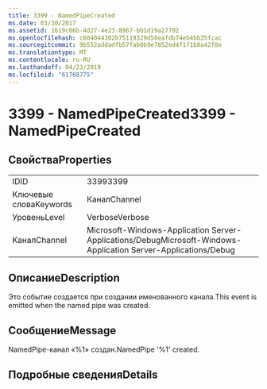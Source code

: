 ```yaml
---
title: 3399 - NamedPipeCreated
ms.date: 03/30/2017
ms.assetid: 1619c06b-4d27-4e23-8967-bb1d19a27792
ms.openlocfilehash: c604044302b75119329d58eafdb74eb4bb35fcac
ms.sourcegitcommit: 9b552addadfb57fab0b9e7852ed4f1f1b8a42f8e
ms.translationtype: MT
ms.contentlocale: ru-RU
ms.lasthandoff: 04/23/2019
ms.locfileid: "61768775"
---
```

# <a name="3399---namedpipecreated"></a><span data-ttu-id="1167e-102">3399 - NamedPipeCreated</span><span class="sxs-lookup"><span data-stu-id="1167e-102">3399 - NamedPipeCreated</span></span>
## <a name="properties"></a><span data-ttu-id="1167e-103">Свойства</span><span class="sxs-lookup"><span data-stu-id="1167e-103">Properties</span></span>  
  
|||  
|-|-|  
|<span data-ttu-id="1167e-104">ID</span><span class="sxs-lookup"><span data-stu-id="1167e-104">ID</span></span>|<span data-ttu-id="1167e-105">3399</span><span class="sxs-lookup"><span data-stu-id="1167e-105">3399</span></span>|  
|<span data-ttu-id="1167e-106">Ключевые слова</span><span class="sxs-lookup"><span data-stu-id="1167e-106">Keywords</span></span>|<span data-ttu-id="1167e-107">Канал</span><span class="sxs-lookup"><span data-stu-id="1167e-107">Channel</span></span>|  
|<span data-ttu-id="1167e-108">Уровень</span><span class="sxs-lookup"><span data-stu-id="1167e-108">Level</span></span>|<span data-ttu-id="1167e-109">Verbose</span><span class="sxs-lookup"><span data-stu-id="1167e-109">Verbose</span></span>|  
|<span data-ttu-id="1167e-110">Канал</span><span class="sxs-lookup"><span data-stu-id="1167e-110">Channel</span></span>|<span data-ttu-id="1167e-111">Microsoft-Windows-Application Server-Applications/Debug</span><span class="sxs-lookup"><span data-stu-id="1167e-111">Microsoft-Windows-Application Server-Applications/Debug</span></span>|  
  
## <a name="description"></a><span data-ttu-id="1167e-112">Описание</span><span class="sxs-lookup"><span data-stu-id="1167e-112">Description</span></span>  
 <span data-ttu-id="1167e-113">Это событие создается при создании именованного канала.</span><span class="sxs-lookup"><span data-stu-id="1167e-113">This event is emitted when the named pipe was created.</span></span>  
  
## <a name="message"></a><span data-ttu-id="1167e-114">Сообщение</span><span class="sxs-lookup"><span data-stu-id="1167e-114">Message</span></span>  
 <span data-ttu-id="1167e-115">NamedPipe-канал «%1» создан.</span><span class="sxs-lookup"><span data-stu-id="1167e-115">NamedPipe '%1' created.</span></span>  
  
## <a name="details"></a><span data-ttu-id="1167e-116">Подробные сведения</span><span class="sxs-lookup"><span data-stu-id="1167e-116">Details</span></span>
